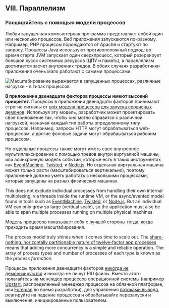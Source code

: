 ## VIII. Параллелизм
### Расширяйтесь с помощью модели процессов

Любая запущенная компьютерная программа представляет собой один или несколько процессов. Веб приложения запускаются по-разному.
Например, PHP процессы порождаются от Apache и стартуют по запросу. Процессы Java используют
противоположный подход: во время старта JVM запускает один сверхпроцесс, который резервирует большой кусок системных ресурсов
(ЦПУ и память), а параллелизм достигается засчет внутренних тредов. В обоих случаях разработчики приложения очень мало работают
с самими процессами.

![Масштабирование выражается в запущенных процессах, различные нагрузки - в типах процессов](/images/process-types.png)

**В приложении двенадцати факторов процессы имеют высокий приоритет.** Процессы в приложении двенадцати факторов принимают
строгие сигналы от [unix модели процессов для запуска сервисных демонов](http://adam.heroku.com/past/2011/5/9/applying_the_unix_process_model_to_web_apps/).
Используя эту модель, разработчик может проектировать свое приложение так, чтобы оно могло справится с различной нагрузкой,
назначая каждый тип работы определенному *типу процессов*. Например, запросы HTTP могут обрабатываться web-процессом, а долгие
фоновые задачи могут обрабаываться рабочим процессом.

Но отдельные процессы также могут иметь свое внутреннее мультиплексирование с помощью тредов внутри виртуалной машины, или
асинхронную модель событий, которые есть в таких инструментах как [EventMachine](http://rubyeventmachine.com/),
[Twisted](http://twistedmatrix.com/trac/), и [Node.js](http://nodejs.org/). Но отдельная виртуальная машина может только
расти (масштабироваться вертикально), поэтому приложение должно уметь работать с несколькими процессами, которые запущены на разных
физических машинах.

This does not exclude individual processes from handling their own internal multiplexing, via threads inside the runtime VM, or the async/evented model found in tools such as [EventMachine](http://rubyeventmachine.com/), [Twisted](http://twistedmatrix.com/trac/), or [Node.js](http://nodejs.org/).  But an individual VM can only grow so large (vertical scale), so the application must also be able to span multiple processes running on multiple physical machines.

Модель процессов показывает себя с лучшей стороны тогда, когда приходить время масштабирования.

The process model truly shines when it comes time to scale out.  The [share-nothing, horizontally partitionable nature of twelve-factor app processes](/processes) means that adding more concurrency is a simple and reliable operation.  The array of process types and number of processes of each type is known as the *process formation*.

Процессы приложения двенадцати факторов [никогда не демонизируются](http://dustin.github.com/2010/02/28/running-processes.html)
и никогда не пишут PID файлы. Вместо этого полагайтесь на менеждер процессов операционной системы
(например [Upstart](http://upstart.ubuntu.com/), распределенный менеджер процессов на облачной платформе, или
[Foreman](http://blog.daviddollar.org/2011/05/06/introducing-foreman.html) во время разработки), для управления
[потоками вывода](/logs), реагируйте на падение процессов и обрабатывайте перезапуски и выключения, инициированные пользователем.
